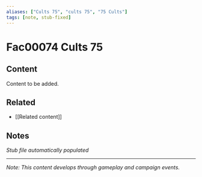 ```yaml
---
aliases: ["Cults 75", "cults 75", "75 Cults"]
tags: [note, stub-fixed]
---
```


# Fac00074 Cults 75

## Content
Content to be added.

## Related
- [[Related content]]

## Notes
*Stub file automatically populated*

---
*Note: This content develops through gameplay and campaign events.*